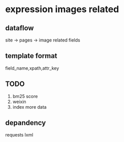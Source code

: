 # expression images related

## dataflow
site -> pages -> image related fields

## template format
field_name,xpath,attr_key

## TODO
1. bm25 score
2. weixin
3. index more data

## depandency
requests
lxml
